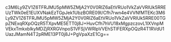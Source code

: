 c3M6Ly9ZV1Z6TFRJMU5pMW5ZMjA2Y0V0RlZ6aEtVRUo1VkZaVVRIUk5RREUzTWk0eE1EUXVNakEzTGpJek1UbzBORE09I/Cfh7rwn4e4VVNfMTEKc3M6Ly9ZV1Z6TFRJMU5pMW5ZMjA2Y0V0RlZ6aEtVRUo1VkZaVVRIUk5RRE00TGpZNExqRXpOQzR5TXpvME5ETT0j8J+HuvCfh7hVU18xMgpzczovL1lXVnpMVEkxTmkxblkyMDZjRXRGVnpoS1VFSjVWRlpVVEhSTlFERXpOQzR4T1RVdU1UazJMamN4T2pRME13PT0j8J+PgVpaXzE1Cg==